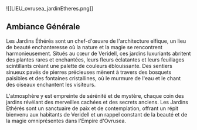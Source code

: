 
![[LIEU_ovrusea_jardinEtheres.png]]

## Ambiance Générale

Les Jardins Éthérés sont un chef-d'œuvre de l'architecture elfique, un lieu de beauté enchanteresse où la nature et la magie se rencontrent harmonieusement. Situés au cœur de Veridell, ces jardins luxuriants abritent des plantes rares et enchantées, leurs fleurs éclatantes et leurs feuillages scintillants créant une palette de couleurs éblouissante. Des sentiers sinueux pavés de pierres précieuses mènent à travers des bosquets paisibles et des fontaines cristallines, où le murmure de l'eau et le chant des oiseaux enchantent les visiteurs.

L'atmosphère y est empreinte de sérénité et de mystère, chaque coin des jardins révélant des merveilles cachées et des secrets anciens. Les Jardins Éthérés sont un sanctuaire de paix et de contemplation, offrant un répit bienvenu aux habitants de Veridell et un rappel constant de la beauté et de la magie omniprésentes dans l'Empire d'Ovrusea.